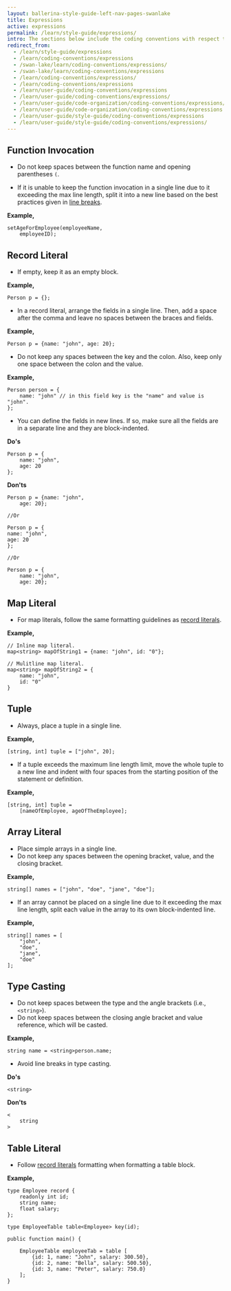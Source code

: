 ```yaml
---
layout: ballerina-style-guide-left-nav-pages-swanlake
title: Expressions
active: expressions
permalink: /learn/style-guide/expressions/
intro: The sections below include the coding conventions with respect to expressions.
redirect_from:
  - /learn/style-guide/expressions
  - /learn/coding-conventions/expressions
  - /swan-lake/learn/coding-conventions/expressions/
  - /swan-lake/learn/coding-conventions/expressions
  - /learn/coding-conventions/expressions/
  - /learn/coding-conventions/expressions
  - /learn/user-guide/coding-conventions/expressions
  - /learn/user-guide/coding-conventions/expressions/
  - /learn/user-guide/code-organization/coding-conventions/expressions/
  - /learn/user-guide/code-organization/coding-conventions/expressions
  - /learn/user-guide/style-guide/coding-conventions/expressions
  - /learn/user-guide/style-guide/coding-conventions/expressions/
---
```


## Function Invocation

* Do not keep spaces between the function name and opening parentheses `(`.
  
* If it is unable to keep the function invocation in a single line due to it exceeding the max line length, split it into a new line based on the best practices given in [line breaks](/learn/style-guide/coding-conventions/#line-breaks).
    
**Example,**

```ballerina
setAgeForEmployee(employeeName,
    employeeID);
```

## Record Literal

* If empty, keep it as an empty block.
      
**Example,**

```ballerina
Person p = {};
```

* In a record literal, arrange the fields in a single line.
  Then, add a space after the comma and leave no spaces between the braces and fields.
      
**Example,**

```ballerina  
Person p = {name: "john", age: 20};
``` 

* Do not keep any spaces between the key and the colon. Also, keep only one space between the colon and the value.
  
**Example,**

```ballerina
Person person = {
    name: "john" // in this field key is the "name" and value is "john".
};
```

* You can define the fields in new lines. If so, make sure all the fields are in a separate line and they are block-indented.

**Do's**

```ballerina
Person p = {
    name: "john",
    age: 20
};
``` 

**Don'ts**

```ballerina
Person p = {name: "john",
    age: 20};
  
//Or
  
Person p = {
name: "john",
age: 20
};
  
//Or
  
Person p = {
    name: "john",
    age: 20};
```

## Map Literal

* For map literals, follow the same formatting guidelines as [record literals](#record-literal).
  
**Example,**

```ballerina
// Inline map literal.
map<string> mapOfString1 = {name: "john", id: "0"};
  
// Mulitline map literal.
map<string> mapOfString2 = {
    name: "john",
    id: "0"
}
```

## Tuple

* Always, place a tuple in a single line.

**Example,**

```ballerina
[string, int] tuple = ["john", 20];
```

* If a tuple exceeds the maximum line length limit, move the whole tuple to a new line and indent with four spaces from the starting position of the statement or definition.
  
**Example,**

```ballerina
[string, int] tuple = 
    [nameOfEmployee, ageOfTheEmployee];
```

## Array Literal

* Place simple arrays in a single line.
* Do not keep any spaces between the opening bracket, value, and the closing bracket.
  
**Example,**

```ballerina
string[] names = ["john", "doe", "jane", "doe"];
```

* If an array cannot be placed on a single line due to it exceeding the max line length, split each value in the array to its own block-indented line.
    
**Example,**

```ballerina
string[] names = [
    "john",
    "doe",
    "jane",
    "doe"
];
```

## Type Casting

* Do not keep spaces between the type and the angle brackets (i.e., `<string>`).
* Do not keep spaces between the closing angle bracket and value reference, which will be casted.

**Example,**

```ballerina
string name = <string>person.name;
```

* Avoid line breaks in type casting.
  
**Do's**

```ballerina
<string>
```
  
**Don'ts**

```ballerina
<
    string
>
```

## Table Literal

* Follow [record literals](#record-literal) formatting when formatting a table block.
  
**Example,**
  
```ballerina
type Employee record {
    readonly int id;
    string name;
    float salary;
};

type EmployeeTable table<Employee> key(id);

public function main() {

    EmployeeTable employeeTab = table [
        {id: 1, name: "John", salary: 300.50},
        {id: 2, name: "Bella", salary: 500.50},
        {id: 3, name: "Peter", salary: 750.0}
    ];
}
```
  
<div class="cGitButtonContainer"><p data-button="iGitStarText">"Star"</p><p data-button="iGitWatchText">"Watch"</p></div>


<style> #tree-expand-all , #tree-collapse-all, .cTocElements {display:none;} .cGitButtonContainer {padding-left: 40px;display: none;} </style>
